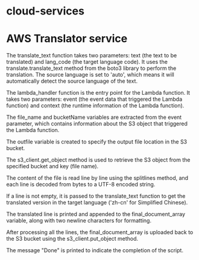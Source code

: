 # cloud-services
# AWS Translator service

 The translate_text function takes two parameters: text (the text to be translated) and lang_code (the target language code). It uses the translate.translate_text method from the boto3 library to perform the translation. The source language is set to 'auto', which means it will automatically detect the source language of the text.

The lambda_handler function is the entry point for the Lambda function. It takes two parameters: event (the event data that triggered the Lambda function) and context (the runtime information of the Lambda function).

The file_name and bucketName variables are extracted from the event parameter, which contains information about the S3 object that triggered the Lambda function.

The outfile variable is created to specify the output file location in the S3 bucket.

The s3_client.get_object method is used to retrieve the S3 object from the specified bucket and key (file name).

The content of the file is read line by line using the splitlines method, and each line is decoded from bytes to a UTF-8 encoded string.

If a line is not empty, it is passed to the translate_text function to get the translated version in the target language ('zh-cn' for Simplified Chinese).

The translated line is printed and appended to the final_document_array variable, along with two newline characters for formatting.

After processing all the lines, the final_document_array is uploaded back to the S3 bucket using the s3_client.put_object method.

The message "Done" is printed to indicate the completion of the script.
